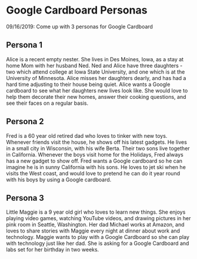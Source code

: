 # Google Cardboard Personas

09/16/2019: Come up with 3 personas for Google Cardboard

## Persona 1

Alice is a recent empty nester. She lives in Des Moines, Iowa, as a stay at home Mom with her husband Ned. Ned and Alice have three daughters - two which attend college at Iowa State University, and one which is at the University of Minnesota. Alice misses her daughters dearly, and has had a hard time adjusting to their house being quiet. Alice wants a Google cardboard to see what her daughters new lives look like. She would love to help them decorate their new homes, answer their cooking questions, and see their faces on a regular basis.

## Persona 2

Fred is a 60 year old retired dad who loves to tinker with new toys. Whenever friends visit the house, he shows off his latest gadgets. He lives in a small city in Wisconsin, with his wife Berta. Their two sons live together in California. Whenever the boys visit home for the Holidays, Fred always has a new gadget to show off. Fred wants a Google cardboard so he can imagine he is in sunny California with his sons. He loves to jet ski when he visits the West coast, and would love to pretend he can do it year round with his boys by using a Google cardboard.

## Persona 3

Little Maggie is a 9 year old girl who loves to learn new things. She enjoys playing video games, watching YouTube videos, and drawing pictures in her pink room in Seattle, Washington. Her dad Michael works at Amazon, and loves to share stories with Maggie every night at dinner about work and technology. Maggie wants to play with a Google Cardboard so she can play with technology just like her dad. She is asking for a Google Cardboard and labs set for her birthday in two weeks.
